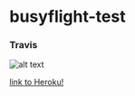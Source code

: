 # busyflight-test

### Travis

![alt text](https://travis-ci.org/ayhanugurlu/busyflight-test.svg?branch=master "Travis Status")


[link to Heroku!](ayhan-busyflight-test.herokuapp.com/swagger-ui.html)



